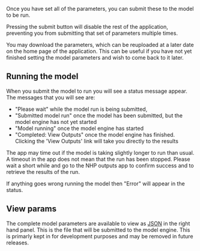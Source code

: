 Once you have set all of the parameters, you can submit these to the model
to be run.

Pressing the submit button will disable the rest of the application, preventing
you from submitting that set of parameters multiple times.

You may download the parameters, which can be reuploaded at a later date on the
home page of the application. This can be useful if you have not yet finished
setting the model parameters and wish to come back to it later.

## Running the model

When you submit the model to run you will see a status message appear. The
messages that you will see are:

* "Please wait" while the model run is being submitted,
* "Submitted model run" once the model has been submitted, but the model engine
has not yet started
* "Model running" once the model engine has started
* "Completed: View Outputs" once the model engine has finished. Clicking the
'View Outputs' link will take you directly to the results

The app may time out if the model is taking slightly longer to run than usual. A timeout in the app does not mean that the run has been stopped. Please wait a short while and go to the NHP outputs app to confirm success and to retrieve the results of the run. 

If anything goes wrong running the model then "Error" will appear in the status.

## View params

The complete model parameters are available to view as [JSON][1] in the right
hand panel. This is the file that will be submitted to the model engine. This is
primarly kept in for development purposes and may be removed in future releases.

[1]: https://en.wikipedia.org/wiki/JSON

